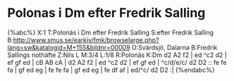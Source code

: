 # Polonas i Dm efter Fredrik Salling

{%abc%}
X:1
T:Polonäs i Dm efter Fredrik Salling
S:efter Fredrik Salling
B:http://www.smus.se/earkiv/fmk/browselarge.php?lang=sw&katalogid=M+155&bildnr=00009
O:Svärdsjö, Dalarna
B:Fredrik Sallings nothäfte
Z:Nils L
M:3/4
L:1/8
R:Polonäs
K:Dm
d2 A2 f2 | ed ^c2 d2 | ef gf ed | cB AB cA | d2 A2 f2 | ed ^c2 d2 | ef gf ed | ^c/d/e/c/ d2 D2 ::
fe fe fa | gf ed eg | fe fe fa | gf ed eg | fe df af | ed/^c/ d2 D2 :|
{%endabc%}
